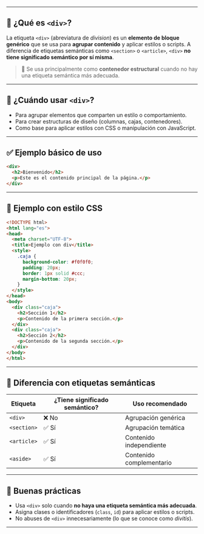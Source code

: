 
---

## 🧱 ¿Qué es `<div>`?

La etiqueta `<div>` (abreviatura de _division_) es un **elemento de bloque genérico** que se usa para **agrupar contenido** y aplicar estilos o scripts. A diferencia de etiquetas semánticas como `<section>` o `<article>`, `<div>` **no tiene significado semántico por sí misma**.

> 📌 Se usa principalmente como **contenedor estructural** cuando no hay una etiqueta semántica más adecuada.

---

## 🧠 ¿Cuándo usar `<div>`?

- Para agrupar elementos que comparten un estilo o comportamiento.
- Para crear estructuras de diseño (columnas, cajas, contenedores).
- Como base para aplicar estilos con CSS o manipulación con JavaScript.

---

## ✅ Ejemplo básico de uso

```html
<div>
  <h2>Bienvenido</h2>
  <p>Este es el contenido principal de la página.</p>
</div>
```
---

## 🎨 Ejemplo con estilo CSS

```html
<!DOCTYPE html>
<html lang="es">
<head>
  <meta charset="UTF-8">
  <title>Ejemplo con div</title>
  <style>
    .caja {
      background-color: #f0f0f0;
      padding: 20px;
      border: 1px solid #ccc;
      margin-bottom: 20px;
    }
  </style>
</head>
<body>
  <div class="caja">
    <h2>Sección 1</h2>
    <p>Contenido de la primera sección.</p>
  </div>
  <div class="caja">
    <h2>Sección 2</h2>
    <p>Contenido de la segunda sección.</p>
  </div>
</body>
</html>
```

---

## 🧩 Diferencia con etiquetas semánticas

|Etiqueta|¿Tiene significado semántico?|Uso recomendado|
|---|---|---|
|`<div>`|❌ No|Agrupación genérica|
|`<section>`|✅ Sí|Agrupación temática|
|`<article>`|✅ Sí|Contenido independiente|
|`<aside>`|✅ Sí|Contenido complementario|

---

## 📝 Buenas prácticas

- Usa `<div>` solo cuando **no haya una etiqueta semántica más adecuada**.
- Asigna clases o identificadores (`class`, `id`) para aplicar estilos o scripts.
- No abuses de `<div>` innecesariamente (lo que se conoce como _divitis_).

---